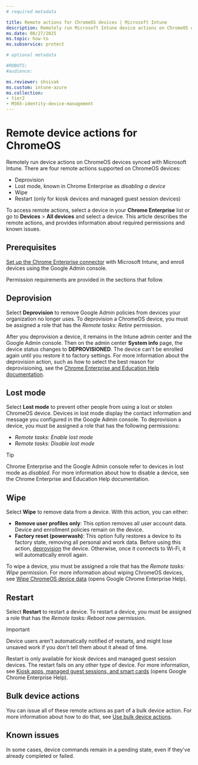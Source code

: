 ```yaml
---
# required metadata

title: Remote actions for ChromeOS devices | Microsoft Intune
description: Remotely run Microsoft Intune device actions on ChromeOS devices in the Microsoft Intune admin center.
ms.date: 08/27/2025
ms.topic: how-to
ms.subservice: protect

# optional metadata

#ROBOTS:
#audience:

ms.reviewer: shsivak
ms.custom: intune-azure
ms.collection:
- tier2
- M365-identity-device-management
---
```


# Remote device actions for ChromeOS

Remotely run device actions on ChromeOS devices synced with Microsoft Intune. There are four remote actions supported on ChromeOS devices:

- Deprovision
- Lost mode, known in Chrome Enterprise as *disabling a device*
- Wipe
- Restart (only for kiosk devices and managed guest session devices)

To access remote actions, select a device in your **Chrome Enterprise** list or go to **Devices** > **All devices** and select a device. This article describes the remote actions, and provides information about required permissions and known issues.

## Prerequisites

[Set up the Chrome Enterprise connector](../enrollment/chrome-enterprise-connector-configure.md) with Microsoft Intune, and enroll devices using the Google Admin console.

Permission requirements are provided in the sections that follow.

## Deprovision

Select **Deprovision** to remove Google Admin policies from devices your organization no longer uses. To deprovision a ChromeOS device, you must be assigned a role that has the *Remote tasks: Retire* permission.

After you deprovision a device, it remains in the Intune admin center and the Google Admin console. Then on the admin center **System info** page, the device status changes to **DEPROVISIONED**. The device can't be enrolled again until you restore it to factory settings. For more information about the deprovision action, such as how to select the best reason for deprovisioning, see the [Chrome Enterprise and Education Help documentation](https://support.google.com/chrome/a/answer/3523633?).

## Lost mode

Select **Lost mode** to prevent other people from using a lost or stolen ChromeOS device. Devices in lost mode display the contact information and message you configured in the Google Admin console. To deprovision a device, you must be assigned a role that has the following permissions:

- *Remote tasks: Enable lost mode*
- *Remote tasks: Disable lost mode*

>[!TIP]
> Chrome Enterprise and the Google Admin console refer to devices in lost mode as *disabled*. For more information about how to disable a device, see the Chrome Enterprise and Education Help documentation.

## Wipe

Select **Wipe** to remove data from a device. With this action, you can either:

- **Remove user profiles only**: This option removes all user account data. Device and enrollment policies remain on the device.
- **Factory reset (powerwash)**: This option fully restores a device to its factory state, removing all personal and work data. Before using this action, [deprovision](chrome-enterprise-remote-actions.md#deprovision) the device. Otherwise, once it connects to Wi-Fi, it will automatically enroll again.

To wipe a device, you must be assigned a role that has the *Remote tasks: Wipe* permission. For more information about wiping ChromeOS devices, see [Wipe ChromeOS device data](https://support.google.com/chrome/a/answer/1360642) (opens Google Chrome Enterprise Help).

## Restart

Select **Restart** to restart a device. To restart a device, you must be assigned a role that has the *Remote tasks: Reboot now* permission.

>[!IMPORTANT]
> Device users aren't automatically notified of restarts, and might lose unsaved work if you don't tell them about it ahead of time.

Restart is only available for kiosk devices and managed guest session devices. The restart fails on any other type of device. For more information, see [Kiosk apps, managed guest sessions, and smart cards](https://support.google.com/chrome/a/topic/6128720?) (opens Google Chrome Enterprise Help).

## Bulk device actions

You can issue all of these remote actions as part of a bulk device action. For more information about how to do that, see [Use bulk device actions](bulk-device-actions.md).

## Known issues

In some cases, device commands remain in a pending state, even if they've already completed or failed.
